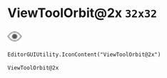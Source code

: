 # ViewToolOrbit@2x `32x32`
<img src="/img/ViewToolOrbit.png" width=32 height=32>

``` CSharp
EditorGUIUtility.IconContent("ViewToolOrbit@2x")
```
```
ViewToolOrbit@2x
```
